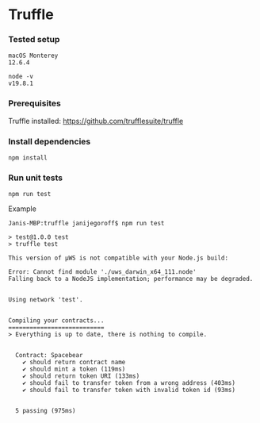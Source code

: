 # Truffle

### Tested setup

```
macOS Monterey
12.6.4
```
```
node -v
v19.8.1
```

### Prerequisites

Truffle installed: https://github.com/trufflesuite/truffle

### Install dependencies

```
npm install
```

### Run unit tests

```
npm run test
```
Example
```
Janis-MBP:truffle janijegoroff$ npm run test

> test@1.0.0 test
> truffle test

This version of µWS is not compatible with your Node.js build:

Error: Cannot find module './uws_darwin_x64_111.node'
Falling back to a NodeJS implementation; performance may be degraded.


Using network 'test'.


Compiling your contracts...
===========================
> Everything is up to date, there is nothing to compile.


  Contract: Spacebear
    ✔ should return contract name
    ✔ should mint a token (119ms)
    ✔ should return token URI (133ms)
    ✔ should fail to transfer token from a wrong address (403ms)
    ✔ should fail to transfer token with invalid token id (93ms)


  5 passing (975ms)
```
